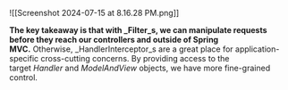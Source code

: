 
![[Screenshot 2024-07-15 at 8.16.28 PM.png]]

**The key takeaway is that with _Filter_s, we can manipulate requests before they reach our controllers and outside of Spring MVC.** Otherwise, _HandlerInterceptor_s are a great place for application-specific cross-cutting concerns. By providing access to the target _Handler_ and _ModelAndView_ objects, we have more fine-grained control.